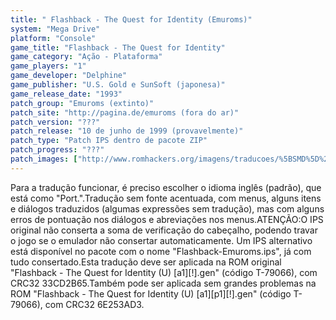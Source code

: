 ```yaml
---
title: " Flashback - The Quest for Identity (Emuroms)"
system: "Mega Drive"
platform: "Console"
game_title: "Flashback - The Quest for Identity"
game_category: "Ação - Plataforma"
game_players: "1"
game_developer: "Delphine"
game_publisher: "U.S. Gold e SunSoft (japonesa)"
game_release_date: "1993"
patch_group: "Emuroms (extinto)"
patch_site: "http://pagina.de/emuroms (fora do ar)"
patch_version: "???"
patch_release: "10 de junho de 1999 (provavelmente)"
patch_type: "Patch IPS dentro de pacote ZIP"
patch_progress: "???"
patch_images: ["http://www.romhackers.org/imagens/traducoes/%5BSMD%5D%20Flashback%20-%20The%20Quest%20for%20Identity%20-%20Emuroms%20-%201.png","http://www.romhackers.org/imagens/traducoes/%5BSMD%5D%20Flashback%20-%20The%20Quest%20for%20Identity%20-%20Emuroms%20-%202.png","http://www.romhackers.org/imagens/traducoes/%5BSMD%5D%20Flashback%20-%20The%20Quest%20for%20Identity%20-%20Emuroms%20-%203.png"]
---
```

Para a tradução funcionar, é preciso escolher o idioma inglês (padrão), que está como "Port.".Tradução sem fonte acentuada, com menus, alguns itens e diálogos traduzidos (algumas expressões sem tradução), mas com alguns erros de pontuação nos diálogos e abreviações nos menus.ATENÇÃO:O IPS original não conserta a soma de verificação do cabeçalho, podendo travar o jogo se o emulador não consertar automaticamente. Um IPS alternativo está disponível no pacote com o nome "Flashback-Emuroms.ips", já com tudo consertado.Esta tradução deve ser aplicada na ROM original "Flashback - The Quest for Identity (U) [a1][!].gen" (código T-79066), com CRC32 33CD2B65.Também pode ser aplicada sem grandes problemas na ROM "Flashback - The Quest for Identity (U) [a1][p1][!].gen" (código T-79066), com CRC32 6E253AD3.